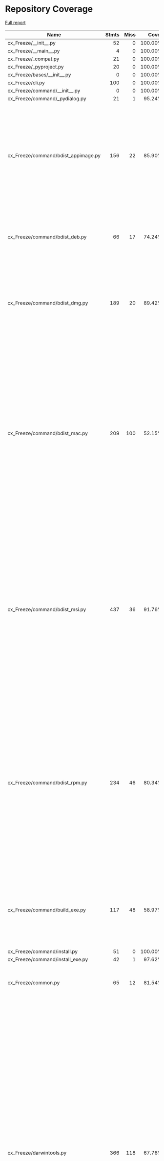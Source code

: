 # Repository Coverage

[Full report](https://htmlpreview.github.io/?https://github.com/X-EcutiOnner/cx_Freeze/blob/python-coverage-comment-action-data/htmlcov/index.html)

| Name                                  |    Stmts |     Miss |      Cover |   Missing |
|-------------------------------------- | -------: | -------: | ---------: | --------: |
| cx\_Freeze/\_\_init\_\_.py            |       52 |        0 |    100.00% |           |
| cx\_Freeze/\_\_main\_\_.py            |        4 |        0 |    100.00% |           |
| cx\_Freeze/\_compat.py                |       21 |        0 |    100.00% |           |
| cx\_Freeze/\_pyproject.py             |       20 |        0 |    100.00% |           |
| cx\_Freeze/bases/\_\_init\_\_.py      |        0 |        0 |    100.00% |           |
| cx\_Freeze/cli.py                     |      100 |        0 |    100.00% |           |
| cx\_Freeze/command/\_\_init\_\_.py    |        0 |        0 |    100.00% |           |
| cx\_Freeze/command/\_pydialog.py      |       21 |        1 |     95.24% |        85 |
| cx\_Freeze/command/bdist\_appimage.py |      156 |       22 |     85.90% |93-97, 114, 120-126, 141-142, 160-168, 211, 269-270, 279-281, 286, 294, 301, 305 |
| cx\_Freeze/command/bdist\_deb.py      |       66 |       17 |     74.24% |50-54, 56-57, 59-60, 85-88, 96, 107-116, 122-123 |
| cx\_Freeze/command/bdist\_dmg.py      |      189 |       20 |     89.42% |179-180, 194-198, 217, 222, 230, 263, 289, 291, 372-381 |
| cx\_Freeze/command/bdist\_mac.py      |      209 |      100 |     52.15% |164-168, 189-190, 218-245, 252, 254, 258, 262-284, 293, 304-311, 319, 360, 366, 373-382, 391, 408-422, 442-459, 462-480, 483-485, 488-527 |
| cx\_Freeze/command/bdist\_msi.py      |      437 |       36 |     91.76% |159, 166, 260-261, 349-412, 427, 753-754, 757, 760, 1064-1069, 1079-1080, 1083-1091, 1107, 1137-1142, 1145-1150, 1172, 1226, 1230, 1272-1273 |
| cx\_Freeze/command/bdist\_rpm.py      |      234 |       46 |     80.34% |208-212, 217-218, 238-241, 273-277, 281, 301, 321-325, 354-356, 408, 425, 445-446, 454, 457, 460, 463, 509-510, 525, 528-529, 538-552 |
| cx\_Freeze/command/build\_exe.py      |      117 |       48 |     58.97% |163-165, 169-198, 240-245, 249-250, 272, 328-337, 342 |
| cx\_Freeze/command/install.py         |       51 |        0 |    100.00% |           |
| cx\_Freeze/command/install\_exe.py    |       42 |        1 |     97.62% |        76 |
| cx\_Freeze/common.py                  |       65 |       12 |     81.54% |30, 58, 62-63, 65-66, 71-72, 75-76, 95, 106 |
| cx\_Freeze/darwintools.py             |      366 |      118 |     67.76% |34, 141, 145-155, 178-180, 184-213, 239-240, 251-256, 259-270, 287-288, 303, 305, 309-320, 347-349, 359-364, 397, 400, 413, 417, 423, 434, 438, 456-471, 475-479, 489-490, 494, 505, 510, 550, 569-574, 598-602, 620-624, 649-682 |
| cx\_Freeze/dep\_parser.py             |      289 |       64 |     77.85% |79, 113, 129-130, 179, 194, 206-211, 214, 222-224, 241-243, 302, 312, 315-317, 320, 327-328, 332-343, 352-357, 361-367, 373, 379-380, 394-396, 400-401, 410, 418, 426-427, 430-432, 437-438 |
| cx\_Freeze/exception.py               |        8 |        0 |    100.00% |           |
| cx\_Freeze/executable.py              |      153 |       14 |     90.85% |79-81, 95-96, 145, 150-151, 234-238, 240, 264-266 |
| cx\_Freeze/finder.py                  |      475 |       34 |     92.84% |142, 144, 165, 235-236, 304, 365-368, 408, 410, 453-456, 458-463, 467-468, 500-503, 547, 574, 580, 586, 781, 795-796 |
| cx\_Freeze/freezer.py                 |      760 |       98 |     87.11% |119, 167, 186, 189-190, 195-197, 214-216, 226, 234, 301, 338-339, 344-345, 378, 430, 466-471, 473-478, 482-483, 485-486, 537, 546, 562-563, 571-575, 586-591, 749-751, 755, 794, 875-877, 888-889, 893-899, 905, 909, 916, 925-930, 935-940, 973-986, 990, 1038, 1084-1087, 1099, 1135-1142, 1154, 1250, 1389-1390, 1399, 1403 |
| cx\_Freeze/icons/\_\_init\_\_.py      |        0 |        0 |    100.00% |           |
| cx\_Freeze/module.py                  |      329 |       53 |     83.89% |52-58, 60, 79-98, 105, 111, 118-128, 235, 245-249, 257, 260, 264-265, 273, 283, 288-289, 305-306, 409, 433, 465-466 |
| cx\_Freeze/setupwriter.py             |       78 |       78 |      0.00% |     3-123 |
| cx\_Freeze/winmsvcr.py                |        3 |        0 |    100.00% |           |
| cx\_Freeze/winmsvcr\_repack.py        |      158 |       35 |     77.85% |110-111, 113-114, 133, 139-140, 142-143, 214-215, 219-220, 226, 234, 239-242, 250-251, 262-266, 270-299, 309 |
| cx\_Freeze/winversioninfo.py          |      211 |       36 |     82.94% |56, 61-62, 66-74, 142-143, 218, 223-225, 236-238, 258-259, 261-262, 264-265, 358-377 |
|                             **TOTAL** | **4614** |  **833** | **81.95%** |           |


## Setup coverage badge

Below are examples of the badges you can use in your main branch `README` file.

### Direct image

[![Coverage badge](https://raw.githubusercontent.com/X-EcutiOnner/cx_Freeze/python-coverage-comment-action-data/badge.svg)](https://htmlpreview.github.io/?https://github.com/X-EcutiOnner/cx_Freeze/blob/python-coverage-comment-action-data/htmlcov/index.html)

This is the one to use if your repository is private or if you don't want to customize anything.

### [Shields.io](https://shields.io) Json Endpoint

[![Coverage badge](https://img.shields.io/endpoint?url=https://raw.githubusercontent.com/X-EcutiOnner/cx_Freeze/python-coverage-comment-action-data/endpoint.json)](https://htmlpreview.github.io/?https://github.com/X-EcutiOnner/cx_Freeze/blob/python-coverage-comment-action-data/htmlcov/index.html)

Using this one will allow you to [customize](https://shields.io/endpoint) the look of your badge.
It won't work with private repositories. It won't be refreshed more than once per five minutes.

### [Shields.io](https://shields.io) Dynamic Badge

[![Coverage badge](https://img.shields.io/badge/dynamic/json?color=brightgreen&label=coverage&query=%24.message&url=https%3A%2F%2Fraw.githubusercontent.com%2FX-EcutiOnner%2Fcx_Freeze%2Fpython-coverage-comment-action-data%2Fendpoint.json)](https://htmlpreview.github.io/?https://github.com/X-EcutiOnner/cx_Freeze/blob/python-coverage-comment-action-data/htmlcov/index.html)

This one will always be the same color. It won't work for private repos. I'm not even sure why we included it.

## What is that?

This branch is part of the
[python-coverage-comment-action](https://github.com/marketplace/actions/python-coverage-comment)
GitHub Action. All the files in this branch are automatically generated and may be
overwritten at any moment.